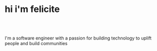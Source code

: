  <h1>hi i'm felicite</h1> <br> <br>
    <p>I'm a software engineer with a passion for building technology to uplift people and build communities</p>
